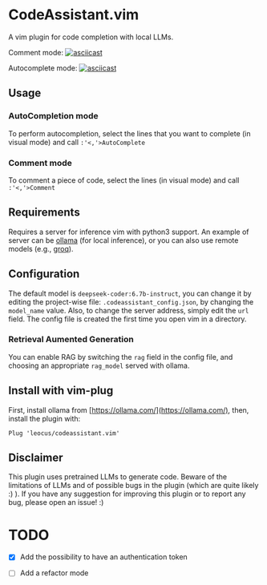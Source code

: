 # CodeAssistant.vim
A vim plugin for code completion with local LLMs.

Comment mode:
[![asciicast](https://asciinema.org/a/Cn6qlS0RU8RqM17smGdu1nrom.svg)](https://asciinema.org/a/Cn6qlS0RU8RqM17smGdu1nrom)

Autocomplete mode:
[![asciicast](https://asciinema.org/a/vGxgwxjt4WptNJTfDUOS95R6p.svg)](https://asciinema.org/a/vGxgwxjt4WptNJTfDUOS95R6p)

## Usage
### AutoCompletion mode
To perform autocompletion, select the lines that you want to complete (in visual mode) and call `:'<,'>AutoComplete`

### Comment mode
To comment a piece of code, select the lines (in visual mode) and call `:'<,'>Comment`

## Requirements
Requires a server for inference vim with python3 support.
An example of server can be [ollama](https://ollama.com) (for local inference), or you can also use remote models (e.g., [groq](groq.com)).

## Configuration
The default model is `deepseek-coder:6.7b-instruct`, you can change it by editing the project-wise file: `.codeassistant_config.json`, by changing the `model_name` value.
Also, to change the server address, simply edit the `url` field.
The config file is created the first time you open vim in a directory.

### Retrieval Aumented Generation
You can enable RAG by switching the `rag` field in the config file, and choosing an appropriate `rag_model` served with ollama.

## Install with vim-plug
First, install ollama from [https://ollama.com/](https://ollama.com/),
then, install the plugin with:
```
Plug 'leocus/codeassistant.vim'
```

## Disclaimer
This plugin uses pretrained LLMs to generate code. Beware of the limitations of LLMs and of possible bugs in the plugin (which are quite likely :) ). If you have any suggestion for improving this plugin or to report any bug, please open an issue! :)

# TODO
- [x] Add the possibility to have an authentication token
- [ ] Add a refactor mode

